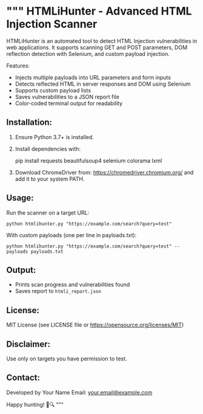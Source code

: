 """
HTMLiHunter - Advanced HTML Injection Scanner
=============================================

HTMLiHunter is an automated tool to detect HTML Injection vulnerabilities 
in web applications. It supports scanning GET and POST parameters, DOM 
reflection detection with Selenium, and custom payload injection.

Features:
- Injects multiple payloads into URL parameters and form inputs
- Detects reflected HTML in server responses and DOM using Selenium
- Supports custom payload lists
- Saves vulnerabilities to a JSON report file
- Color-coded terminal output for readability

Installation:
-------------
1. Ensure Python 3.7+ is installed.
2. Install dependencies with:

   pip install requests beautifulsoup4 selenium colorama lxml

3. Download ChromeDriver from:
   https://chromedriver.chromium.org/
   and add it to your system PATH.

Usage:
------
Run the scanner on a target URL:

    python htmlihunter.py "https://example.com/search?query=test"

With custom payloads (one per line in payloads.txt):

    python htmlihunter.py "https://example.com/search?query=test" --payloads payloads.txt

Output:
-------
- Prints scan progress and vulnerabilities found
- Saves report to `htmli_report.json`

License:
--------
MIT License (see LICENSE file or https://opensource.org/licenses/MIT)

Disclaimer:
-----------
Use only on targets you have permission to test.

Contact:
--------
Developed by Your Name
Email: your.email@example.com

Happy hunting! 🐛🔍
"""